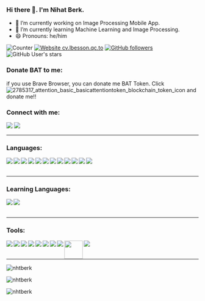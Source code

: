 ### Hi there 👋. I'm Nihat Berk.

- 🔭 I’m currently working on Image Processing Mobile App.
- 🌱 I’m currently learning Machine Learning and Image Processing.
- 😄 Pronouns: he/him

![Counter](https://komarev.com/ghpvc/?username=nhtberk&color=blue)
[![Website cv.lbesson.qc.to](https://img.shields.io/website-up-down-green-red/http/cv.lbesson.qc.to.svg)](https://nhtberk.github.io/)
[![GitHub followers](https://img.shields.io/github/followers/nhtberk.svg?style=social&label=Follow&maxAge=2592000)](https://github.com/nhtberk?tab=followers)
<img alt="GitHub User's stars" src="https://img.shields.io/github/stars/nhtberk?style=social">

### Donate BAT to me:
if you use Brave Browser, you can donate me BAT Token. Click ![2785317_attention_basic_basicattentiontoken_blockchain_token_icon](https://user-images.githubusercontent.com/57418401/152553587-7f2fca9a-f9b1-4586-8b53-fe9075ebbca7.png)
 and donate me!!

### Connect with me:
[<img src="https://img.icons8.com/external-justicon-flat-justicon/48/000000/external-linkedin-social-media-justicon-flat-justicon.png"/>][linkedin]
[<img src="https://img.icons8.com/color/48/000000/instagram-new--v1.png"/>][instagram]

---

### Languages:
<img align="left" src="https://img.icons8.com/color/48/000000/html-5--v1.png"/>
<img align="left" src="https://img.icons8.com/color/48/000000/css3.png"/>
<img align="left" src="https://img.icons8.com/color/48/000000/python--v1.png"/>
<img align="left" src="https://img.icons8.com/officel/48/000000/php-logo.png"/>
<img align="left" src="https://img.icons8.com/fluency/48/000000/laravel.png"/>
<img align="left" src="https://img.icons8.com/color/48/000000/java-coffee-cup-logo--v1.png"/>
<img align="left" src="https://img.icons8.com/external-tal-revivo-color-tal-revivo/48/000000/external-postgre-sql-a-free-and-open-source-relational-database-management-system-logo-color-tal-revivo.png"/>
<img align="left" src="https://img.icons8.com/color/48/000000/javascript--v1.png"/>
<img align="left" src="https://img.icons8.com/color/48/000000/bootstrap.png"/>
<img align="left" align="left" src="https://img.icons8.com/color/48/000000/c-programming.png"/>
<img align="left" src="https://img.icons8.com/color/48/000000/c-sharp-logo-2.png"/>
<img align="left" align="left" src="https://img.icons8.com/color/48/000000/opencv.png"/>


<br />
<br />


---

### Learning Languages:
<img align="left" src="https://img.icons8.com/office/48/000000/react.png"/>
<img align="left" src="https://img.icons8.com/material-outlined/48/000000/kotlin.png"/>


<br />
<br />

---

### Tools:

<img align="left" src="https://img.icons8.com/fluency/48/000000/visual-studio-code-2019.png"/>
<img align="left" src="https://img.icons8.com/color/48/000000/nodejs.png"/>
<img align="left" src="https://img.icons8.com/color/48/000000/android-studio--v2.png"/>
<img align="left" src="https://img.icons8.com/color/48/000000/pycharm.png"/>
<img align="left" src="https://img.icons8.com/ios/48/000000/wordpress--v2.png"/>
<img align="left" src="https://img.icons8.com/color/48/000000/adobe-photoshop--v1.png"/>
<img align="left" src="https://img.icons8.com/nolan/48/brackets-ide.png"/>
<img align="left" src="https://img.icons8.com/color/48/000000/firebase.png"/>
<img align="left" src="https://user-images.githubusercontent.com/57418401/152017545-6206e5bb-b356-4a51-b5ed-b23ddbaf2287.png" width="48px" height="48px"/>
<img align="left" src="https://img.icons8.com/color/48/000000/git.png"/>

<br />
<br />

---

<p><img align="center" src="https://github-readme-stats.vercel.app/api?username=nhtberk&show_icons=true&locale=en" alt="nhtberk" /></p>
<p><img align="center" src="https://github-readme-streak-stats.herokuapp.com/?user=nhtberk&" alt="nhtberk" /></p>
<p><img align="left" src="https://github-readme-stats.vercel.app/api/top-langs?username=nhtberk&show_icons=true&locale=en&layout=compact" alt="nhtberk" /></p>

[instagram]: https://instagram.com/nhtberk
[linkedin]: https://linkedin.com/in/nhtberk
